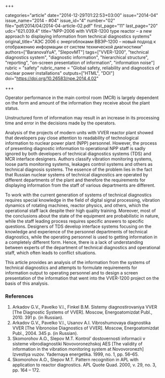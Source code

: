 +++

categories="article"
date="2014-12-29T01:22:53+03:00"
issue="2014-04"
issue_name="2014 - #04"
issue_id="4"
number="02"
file="pdf/2014/04/2014-04-article-02.pdf"
first_page="11"
last_page="20"
udc="621.039.4"
title="NPP-2006 with VVER-1200 type reactor – a new approach to displaying information from technical diagnostics systems"
original_title="АЭС 2006 с энергоблоками ВВЭР-1200 – новый подход к отображению информации от систем технической диагностики"
authors=["BaranovaYuA", "SlepovMT"]
tags=["VVER-1200", "technical diagnostics system", "diagnostic information", "hierarchical structure", "reporting", "on-screen presentation of information", "information noise"]
rubric = "safety"
rubric_name = "Global safety, reliability and diagnostics of nuclear power installations"
outputs=["HTML", "DOI"]
doi="https://doi.org/10.26583/npe.2014.4.02"

+++

Operator performance in the main control room (MCR) is largely dependent on the form and amount of the information they receive about the plant status.

Unstructured form of information may result in an increase in its processing time and error in the decisions made by the operators.

Analysis of the projects of modern units with VVER reactor plant showed that developers pay close attention to readability of technological information to nuclear power plant (NPP) personnel. However, the process of presenting diagnostic information to operational NPP staff is sadly ignored by both developers of technical diagnostics systems (TDS) and MCR interface designers. Authors classify vibration monitoring systems, loose parts monitoring systems, leakages control systems and others as technical diagnosis systems. The essence of the problem lies in the fact that Russian nuclear systems of technical diagnostics are operated by different departments of the plant and therefore the requirements for displaying information from the staff of various departments are different.

To work with the current generation of systems of technical diagnostics requires special knowledge in the field of digital signal processing, vibration dynamics of rotating machines, reactor physics, and others, which the operational staff lack despite their high quality training. Moreover, most of the conclusions about the state of the equipment are probabilistic in nature, while the staff leading process requires specific answers to specific questions. Designers of TDS develop interface systems focusing on the knowledge and experience of the personnel departments of technical diagnostics, while the operating personnel is used to getting information in a completely different form. Hence, there is a lack of understanding between experts of the department of technical diagnostics and operational staff, which often leads to conflict situations.

This article provides an analysis of the information from the systems of technical diagnostics and attempts to formulate requirements for information output to operating personnel and to design a screen presentation of the information that went into the VVER-1200 project on the basis of this analysis.

### References

1. Arkadov G.V., Pavelko V.I., Finkel B.M. Sistemy diagnostirovaniya VVER [The Diagnostic Systems of VVER]. Moscow, Energoatomizdat Publ., 2010. 391 p. (in Russian).
2. Arkadov G.V., Pavelko V.I., Usanov A.I. Vibroshumovaya diagnostika VVER [The Vibronoise Diagnostics of VVER]. Moscow, Energoatomizdat Publ., 2004. 345 p. (in Russian).
3. Skomorohov A.O., Slepov M.T. Kontrol’ dostovernosti informacii v sisteme vibrodiagnostiki Novovoronezhskoj AES [The validity of information in the vibration monitoring system at Novovoronezh] Izvestiya vuzov. Yadernaya energetika. 1999, no. 1, pp. 56–65.
4. Skomorohov А.О., Slepov M.T. Pattern recognition in APL with application to reactor diagnostics. APL Quote Quad. 2000, v. 29, no. 3, pp. 164 – 172.